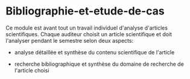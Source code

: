 # Bibliographie-et-etude-de-cas

Ce module est avant tout un travail individuel d'analyse d'articles scientifiques. Chaque auditeur choisit un article scientifique et doit l'analyser pendant le semestre selon deux aspects:

- analyse détaillée et synthèse du contenu scientifique de l'article 

- recherche bibliographique et synthèse du domaine de recherche de l'article choisi 
